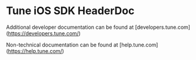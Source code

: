 Tune iOS SDK HeaderDoc
==============================================

Additional developer documentation can be found at [developers.tune.com] (https://developers.tune.com/)

Non-technical documentation can be found at [help.tune.com] (https://help.tune.com/)
